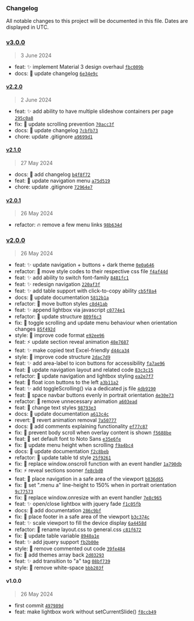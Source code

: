 ### Changelog

All notable changes to this project will be documented in this file. Dates are displayed in UTC.

### [v3.0.0](https://github.com/eorsjr/website-template/compare/v2.2.0...v3.0.0)

> 3 June 2024

- feat: :sparkles: implement Material 3 design overhaul [`fbc009b`](https://github.com/eorsjr/website-template/commit/fbc009bda7a612c7c6a331529b850f9eaf167a93)
- docs: :memo: update changelog [`6e34e9c`](https://github.com/eorsjr/website-template/commit/6e34e9cd5d81dd8de86707f1ceb96d57aba6767e)

#### [v2.2.0](https://github.com/eorsjr/website-template/compare/v2.1.0...v2.2.0)

> 2 June 2024

- feat: :sparkles: add ability to have multiple slideshow containers per page [`295c0a8`](https://github.com/eorsjr/website-template/commit/295c0a845e74de865ee3a5d0a47690e1773be5d0)
- fix: :bug: update scrolling prevention [`70acc3f`](https://github.com/eorsjr/website-template/commit/70acc3f615d205adae1a33e4861a6d36716baea1)
- docs: :memo: update changelog [`7cbfb73`](https://github.com/eorsjr/website-template/commit/7cbfb73a2b32c99763c9d1226347aa64d333ae72)
- chore: update .gitignore [`a9699d1`](https://github.com/eorsjr/website-template/commit/a9699d1e07f7b4e2e2792690a13f18167afaa305)

#### [v2.1.0](https://github.com/eorsjr/website-template/compare/v2.0.1...v2.1.0)

> 27 May 2024

- docs: :memo: add changelog [`b4f8f72`](https://github.com/eorsjr/website-template/commit/b4f8f72657589551259090b30b4ae1f25c6e5192)
- feat: :lipstick: update navigation menu [`a75d519`](https://github.com/eorsjr/website-template/commit/a75d5193f771a47d2fec726be892766a0dbc54f8)
- chore: update .gitignore [`72964e7`](https://github.com/eorsjr/website-template/commit/72964e74bdb6d88830419498143941c14376ce95)

#### [v2.0.1](https://github.com/eorsjr/website-template/compare/v2.0.0...v2.0.1)

> 26 May 2024

- refactor: :fire: remove a few menu links [`98b634d`](https://github.com/eorsjr/website-template/commit/98b634dad17739d747be0cf21c12470a8c85fb38)

### [v2.0.0](https://github.com/eorsjr/website-template/compare/v1.0.0...v2.0.0)

> 26 May 2024

- feat: :sparkles: update navigation + buttons + dark theme [`0e0a646`](https://github.com/eorsjr/website-template/commit/0e0a6461ee3a221376163ad0f6051b18f22e7a33)
- refactor: :art: move style codes to their respective css file [`f4af44d`](https://github.com/eorsjr/website-template/commit/f4af44d5c37bbaa40ee572faac6949481c5598d3)
- feat: :sparkles: add ability to switch font-family [`8481fc1`](https://github.com/eorsjr/website-template/commit/8481fc14ba5b60e6625aa3f79f8b87ecdc9b02af)
- feat: :sparkles: redesign navigation [`220af3f`](https://github.com/eorsjr/website-template/commit/220af3ffb7b460eaaa422b389d9cda03f895a3e3)
- feat: :sparkles: add table support with click-to-copy ability [`cb5f8a4`](https://github.com/eorsjr/website-template/commit/cb5f8a4be4cca0271a59bfb0ff586c9abf2667e6)
- docs: :memo: update documentation [`5812b1a`](https://github.com/eorsjr/website-template/commit/5812b1a92d180be32e5c313c2851df3038de093d)
- refactor: :art: move button styles [`c8d41ab`](https://github.com/eorsjr/website-template/commit/c8d41ab497fcba9269ec19b5a566aeb4754f927b)
- feat: :sparkles: append lightbox via javascript [`c0774e1`](https://github.com/eorsjr/website-template/commit/c0774e1b8869c58f4f793c8ed7f8eacab4472df9)
- refactor: :art: update structure [`809f6c3`](https://github.com/eorsjr/website-template/commit/809f6c354fb9dd6f17f2553be9a7a946e67f6af2)
- fix: :bug: toggle scrolling and update menu behaviour when orientation changes [`85f492d`](https://github.com/eorsjr/website-template/commit/85f492da21a75316425ae4c4f15d798aa567786a)
- style: :art: improve code format [`e92ee96`](https://github.com/eorsjr/website-template/commit/e92ee96bc360a292a704697754c9b46f2eca8f59)
- feat: :zap: update section reveal animation [`48e7687`](https://github.com/eorsjr/website-template/commit/48e768774db964762929593de5a77db04925cf94)
- feat: :sparkles: make copied text Excel-friendly [`d44ca34`](https://github.com/eorsjr/website-template/commit/d44ca34aa39d2bf686fdb17a78aed5eb6074e4bf)
- style: :art: improve code structure [`2dac7d9`](https://github.com/eorsjr/website-template/commit/2dac7d9565f0cf0bc7cb653c7c9ae00f5672682a)
- feat: :sparkles: add area-label to icon buttons for accessibility [`fa7ae96`](https://github.com/eorsjr/website-template/commit/fa7ae9660307182ea6bee3e60949d05a3f3e33e6)
- feat: :lipstick: update navigation layout and related code [`83c3c15`](https://github.com/eorsjr/website-template/commit/83c3c15f69e967f30a0520e2d9a64a90db3e3385)
- refactor: :lipstick: update navigation and lightbox styling [`ea2e7f7`](https://github.com/eorsjr/website-template/commit/ea2e7f715faa495df4cbe9c6295da84463caf653)
- feat: :lipstick: float icon buttons to the left [`a3b11a2`](https://github.com/eorsjr/website-template/commit/a3b11a2ce731ee84a6b52c321dc7a113820f45cb)
- feat: :sparkles: add toggleScrolling() via a dedicated js file [`4db9190`](https://github.com/eorsjr/website-template/commit/4db919072c4d878c4383db9033fad4c301649753)
- feat: :lipstick: space navbar buttons evenly in portrait orientation [`4e30e73`](https://github.com/eorsjr/website-template/commit/4e30e734d9a6165951101de48d9aab1b8558d853)
- refactor: :art: remove unnecessary animation [`a603ead`](https://github.com/eorsjr/website-template/commit/a603eaddc353f271aea396d635900b40b8d2a442)
- feat: :lipstick: change text styles [`98793e3`](https://github.com/eorsjr/website-template/commit/98793e37232a103c055323e971425bc54610107f)
- docs: :memo: update documentation [`a613c4c`](https://github.com/eorsjr/website-template/commit/a613c4c7bea86ad8ae9852c8196cf05a93547733)
- revert: :lipstick: revert animation removal [`7a50777`](https://github.com/eorsjr/website-template/commit/7a50777a83aad8dcfdab6f7ee27c9972e420cf3f)
- docs: :memo: add comments explaining functionality [`ef77c87`](https://github.com/eorsjr/website-template/commit/ef77c87fba0602f7f49487bb81f70d706287884e)
- fix: :bug: prevent body scroll when overlay content is shown [`f5688be`](https://github.com/eorsjr/website-template/commit/f5688beb2e0a5e81bcde7b7215554fbfb231fc75)
- feat: :lipstick: set default font to Noto Sans [`e35e6fe`](https://github.com/eorsjr/website-template/commit/e35e6fe229488dce4a05b31ace88276c5a46afca)
- fix: :bug: update menu height when scrolling [`f9a4bc4`](https://github.com/eorsjr/website-template/commit/f9a4bc408bac19ca20e22bbbb61f6658a63b958e)
- docs: :memo: update documentation [`f2c8beb`](https://github.com/eorsjr/website-template/commit/f2c8beb29db33da9edeb88feb798a172928a3931)
- refactor: :lipstick: update table td style [`25f9261`](https://github.com/eorsjr/website-template/commit/25f92619a48d8d9771681581c4d1a41db84a2f84)
- fix: :bug: replace window.onscroll function with an event handler [`1a790db`](https://github.com/eorsjr/website-template/commit/1a790db0fb5a21263a59d1c8d73ddf67e68838f6)
- fix: :zap: reveal sections sooner [`fe8cbd0`](https://github.com/eorsjr/website-template/commit/fe8cbd0a6fed7221f9c33571bea2ce151fd43c4e)
- feat: :lipstick: place navigation in a safe area of the viewport [`b836d65`](https://github.com/eorsjr/website-template/commit/b836d6576c75447cd335e5d0e1a76bb6ea293de4)
- fix: :bug: set ".menu a" line-height to 150% when in portrait orientation [`9c77573`](https://github.com/eorsjr/website-template/commit/9c77573ab7775d1b36fd5d745722b040d2d25522)
- fix: :bug: replace window.onresize with an event handler [`7e8c965`](https://github.com/eorsjr/website-template/commit/7e8c96556782fb05f16b9e9b49055ac2fa1e095f)
- feat: :sparkles: open/close lightbox with jquery fade [`f1c05fb`](https://github.com/eorsjr/website-template/commit/f1c05fbf11a3e171826149ab6ff969152133eab2)
- docs: :memo: add documentation [`286c9bf`](https://github.com/eorsjr/website-template/commit/286c9bf465d7290c90f5b934a6971df304436ce5)
- fix: :lipstick: place footer in a safe area of the viewport [`b3c374c`](https://github.com/eorsjr/website-template/commit/b3c374c89b780291c5229e523133771579fe2922)
- feat: :sparkles: scale viewport to fill the device display [`6a4458d`](https://github.com/eorsjr/website-template/commit/6a4458d03b0d64156527faf0446eba641cece785)
- refactor: :art: rename layout.css to general.css [`c81f672`](https://github.com/eorsjr/website-template/commit/c81f672dfa36f4adc4daa667d10fb4e91a53f14d)
- fix: :bug: update table variable [`8940a1e`](https://github.com/eorsjr/website-template/commit/8940a1eee3790f6c01750a02d575e4c030a32d67)
- feat: :sparkles: add jquery support [`fb2b00e`](https://github.com/eorsjr/website-template/commit/fb2b00e355eb2127769a2a7e460b3d6b12d83554)
- style: :art: remove commented out code [`39fe484`](https://github.com/eorsjr/website-template/commit/39fe484811a7d0f8544e8abfb7e374595401b2a6)
- fix: :bug: add themes array back [`2d03293`](https://github.com/eorsjr/website-template/commit/2d032933c1a8b49df384634029389c1d1eb3fbff)
- feat: :sparkles: add transition to "a" tag [`08bf739`](https://github.com/eorsjr/website-template/commit/08bf7393973f15009db307ca2c030250a73e4879)
- style: :art: remove white-space [`bbb203f`](https://github.com/eorsjr/website-template/commit/bbb203f7a8e4e5b356414841821f5ff3924333a2)

#### v1.0.0

> 26 May 2024

- first commit [`497989d`](https://github.com/eorsjr/website-template/commit/497989d56ed91c5657ce03f2b0aa8c56a51f0353)
- feat: make lightbox work without setCurrentSlide() [`f8ccb49`](https://github.com/eorsjr/website-template/commit/f8ccb4918e784754cbaf9950509a8621d0400ea5)
